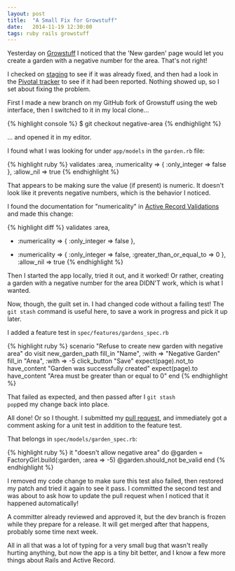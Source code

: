 ```yaml
---
layout: post
title:  "A Small Fix for Growstuff"
date:   2014-11-19 12:30:00
tags: ruby rails growstuff
---
```


Yesterday on [Growstuff](http://growstuff.org) I noticed that the 'New garden' page would let you create a garden with a negative number for the area.  That's not right!

I checked on [staging](http://staging/growstuff.org/gardens/new) to see if it was already fixed, and then had a look in the [Pivotal tracker](https://www.pivotaltracker.com/s/projects/646869) to see if it had been reported.  Nothing showed up, so I set about fixing the problem.

First I made a new branch on my GitHub fork of Growstuff using the web interface, then I switched to it in my local clone...

{% highlight console %}
$ git checkout negative-area
{% endhighlight %}

... and opened it in my editor.

I found what I was looking for under <code>app/models</code> in the <code>garden.rb</code> file:

{% highlight ruby %}
  validates :area,
    :numericality => { :only_integer => false },
    :allow_nil => true
{% endhighlight %}

That appears to be making sure the value (if present) is numeric.  It doesn't look like it prevents negative numbers, which is the behavior I noticed.

I found the documentation for "numericality" in [Active Record Validations](http://guides.rubyonrails.org/active_record_validations.html#numericality) and made this change:

{% highlight diff %}
  validates :area,
-   :numericality => { :only_integer => false },
+   :numericality => { :only_integer => false, :greater_than_or_equal_to => 0 },
    :allow_nil => true
{% endhighlight %}

Then I started the app locally, tried it out, and it worked!  Or rather, creating a garden with a negative number for the area DIDN'T work, which is what I wanted.

Now, though, the guilt set in.  I had changed code without a failing test!  The <code>git stash</code> command is useful here, to save a work in progress and pick it up later.

I added a feature test in <code>spec/features/gardens_spec.rb</code>

{% highlight ruby %}
  scenario "Refuse to create new garden with negative area" do
    visit new_garden_path
    fill_in "Name", :with => "Negative Garden"
    fill_in "Area", :with => -5
    click_button "Save"
    expect(page).not_to have_content "Garden was successfully created"
    expect(page).to have_content "Area must be greater than or equal to 0"
  end
{% endhighlight %}

That failed as expected, and then passed after I <code>git stash pop</code>ped my change back into place.

All done!  Or so I thought.  I submitted my [pull request](https://github.com/Growstuff/growstuff/pull/452), and immediately got a comment asking for a unit test in addition to the feature test.

That belongs in <code>spec/models/garden_spec.rb</code>:

{% highlight ruby %}
    it "doesn't allow negative area" do
      @garden = FactoryGirl.build(:garden, :area => -5)
      @garden.should_not be_valid
    end
{% endhighlight %}

I removed my code change to make sure this test also failed, then restored my patch and tried it again to see it pass.  I committed the second test and was about to ask how to update the pull request when I noticed that it happened automatically!

A committer already reviewed and approved it, but the dev branch is frozen while they prepare for a release.  It will get merged after that happens, probably some time next week.

All in all that was a lot of typing for a very small bug that wasn't really hurting anything, but now the app is a tiny bit better, and I know a few more things about Rails and Active Record.